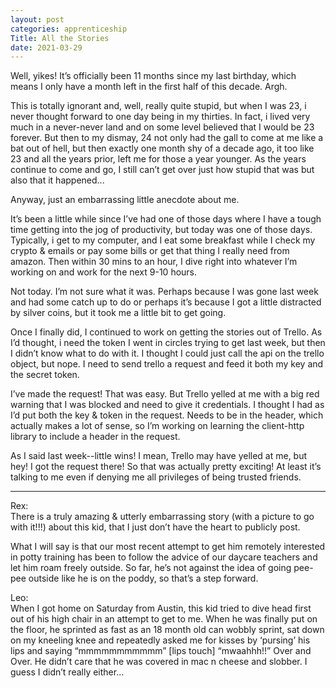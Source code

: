 ```yaml
---
layout: post 
categories: apprenticeship
Title: All the Stories
date: 2021-03-29
---
```


Well, yikes!  It’s officially been 11 months since my last birthday, which means I only have a month left in the first half of this decade.  Argh.

This is totally ignorant and, well, really quite stupid, but when I was 23, i never thought forward to one day being in my thirties.  In fact, i lived very much in a never-never land and on some level believed that I would be 23 forever.  But then to my dismay, 24 not only had the gall to come at me like a bat out of hell, but then exactly one month shy of a decade ago, it too like 23 and all the years prior, left me for those a year younger.  As the years continue to come and go, I still can’t get over just how stupid that was but also that it happened...

Anyway, just an embarrassing little anecdote about me.

It’s been a little while since I’ve had one of those days where I have a tough time getting into the jog of productivity, but today was one of those days.  Typically, i get to my computer, and I eat some breakfast while I check my crypto & emails or pay some bills or get that thing I really need from amazon.  Then within 30 mins to an hour, I dive right into whatever I’m working on and work for the next 9-10 hours.  

Not today.  I’m not sure what it was.  Perhaps because I was gone last week and had some catch up to do or perhaps it’s because I got a little distracted by silver coins, but it took me a little bit to get going.  

Once I finally did, I continued to work on getting the stories out of Trello.  As I’d thought, i need the token I went in circles trying to get last week, but then I didn’t know what to do with it.  I thought I could just call the api on the trello object, but nope.  I need to send trello a request and feed it both my key and the secret token.  

I’ve made the request!  That was easy.  But Trello yelled at me with a big red warning that I was blocked and need to give it credentials.  I thought I had as I’d put both the key & token in the request.  Needs to be in the header, which actually makes a lot of sense, so I’m working on learning the client-http library to include a header in the request.  

As I said last week--little wins!  I mean, Trello may have yelled at me, but hey!  I got the request there!  So that was actually pretty exciting!  At least it’s talking to me even if denying me all privileges of being trusted friends.  

***

Rex:  
There is a truly amazing & utterly embarrassing story (with a picture to go with it!!!) about this kid, that I just don’t have the heart to publicly post.  

What I will say is that our most recent attempt to get him remotely interested in potty training has been to follow the advice of our daycare teachers and let him roam freely outside.  So far, he’s not against the idea of going pee-pee outside like he is on the poddy, so that’s a step forward.  

Leo:  
When I got home on Saturday from Austin, this kid tried to dive head first out of his high chair in an attempt to get to me.  When he was finally put on the floor, he sprinted as fast as an 18 month old can wobbly sprint, sat down on my kneeling knee and repeatedly asked me for kisses by ‘pursing’ his lips and saying “mmmmmmmmmmm” [lips touch] “mwaahhh!!”  Over and Over.  He didn’t care that he was covered in mac n cheese and slobber.  I guess I didn’t really either...

